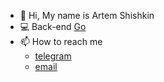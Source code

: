- 👋 Hi, My name is Artem Shishkin
- 💻 Back-end [Go](https://github.com/golang/go)
- 📫 How to reach me
  - [telegram](http://t.me/artacone)
  - [email](mailto:artacone@gmail.com?subject=[GitHub]%20Source%20Han%20Sans)
<!---
artacone/artacone is a ✨ special ✨ repository because its `README.md` (this file) appears on your GitHub profile.
You can click the Preview link to take a look at your changes.
--->
